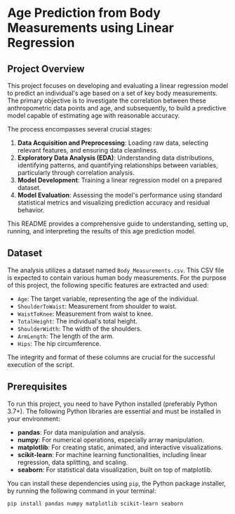 # Age Prediction from Body Measurements using Linear Regression

## Project Overview

This project focuses on developing and evaluating a linear regression model to predict an individual's age based on a set of key body measurements. The primary objective is to investigate the correlation between these anthropometric data points and age, and subsequently, to build a predictive model capable of estimating age with reasonable accuracy.

The process encompasses several crucial stages:
1.  **Data Acquisition and Preprocessing**: Loading raw data, selecting relevant features, and ensuring data cleanliness.
2.  **Exploratory Data Analysis (EDA)**: Understanding data distributions, identifying patterns, and quantifying relationships between variables, particularly through correlation analysis.
3.  **Model Development**: Training a linear regression model on a prepared dataset.
4.  **Model Evaluation**: Assessing the model's performance using standard statistical metrics and visualizing prediction accuracy and residual behavior.

This README provides a comprehensive guide to understanding, setting up, running, and interpreting the results of this age prediction model.

## Dataset

The analysis utilizes a dataset named `Body_Measurements.csv`. This CSV file is expected to contain various human body measurements. For the purpose of this project, the following specific features are extracted and used:

*   `Age`: The target variable, representing the age of the individual.
*   `ShoulderToWaist`: Measurement from shoulder to waist.
*   `WaistToKnee`: Measurement from waist to knee.
*   `TotalHeight`: The individual's total height.
*   `ShoulderWidth`: The width of the shoulders.
*   `ArmLength`: The length of the arm.
*   `Hips`: The hip circumference.

The integrity and format of these columns are crucial for the successful execution of the script.

## Prerequisites

To run this project, you need to have Python installed (preferably Python 3.7+). The following Python libraries are essential and must be installed in your environment:

*   **pandas**: For data manipulation and analysis.
*   **numpy**: For numerical operations, especially array manipulation.
*   **matplotlib**: For creating static, animated, and interactive visualizations.
*   **scikit-learn**: For machine learning functionalities, including linear regression, data splitting, and scaling.
*   **seaborn**: For statistical data visualization, built on top of matplotlib.

You can install these dependencies using `pip`, the Python package installer, by running the following command in your terminal:

```bash
pip install pandas numpy matplotlib scikit-learn seaborn
